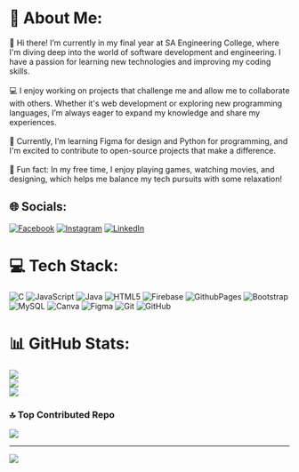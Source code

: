 # 💫 About Me:
👋 Hi there! I’m currently in my final year at SA Engineering College, where I'm diving deep into the world of software development and engineering. I have a passion for learning new technologies and improving my coding skills.<br><br>💻 I enjoy working on projects that challenge me and allow me to collaborate with others. Whether it's web development or exploring new programming languages, I’m always eager to expand my knowledge and share my experiences.<br><br>🌱 Currently, I’m learning Figma for design and Python for programming, and I'm excited to contribute to open-source projects that make a difference.<br><br>🌟 Fun fact: In my free time, I enjoy playing games, watching movies, and designing, which helps me balance my tech pursuits with some relaxation!


## 🌐 Socials:
[![Facebook](https://img.shields.io/badge/Facebook-%231877F2.svg?logo=Facebook&logoColor=white)](https://facebook.com/https://www.facebook.com/profile.php?id=100042285042327&mibextid=ZbWKwL) [![Instagram](https://img.shields.io/badge/Instagram-%23E4405F.svg?logo=Instagram&logoColor=white)](https://instagram.com/https://www.instagram.com/_akash.1905/) [![LinkedIn](https://img.shields.io/badge/LinkedIn-%230077B5.svg?logo=linkedin&logoColor=white)](https://www.linkedin.com/in/akash-b-s/) 

# 💻 Tech Stack:
![C](https://img.shields.io/badge/c-%2300599C.svg?style=for-the-badge&logo=c&logoColor=white) ![JavaScript](https://img.shields.io/badge/javascript-%23323330.svg?style=for-the-badge&logo=javascript&logoColor=%23F7DF1E) ![Java](https://img.shields.io/badge/java-%23ED8B00.svg?style=for-the-badge&logo=openjdk&logoColor=white) ![HTML5](https://img.shields.io/badge/html5-%23E34F26.svg?style=for-the-badge&logo=html5&logoColor=white) ![Firebase](https://img.shields.io/badge/firebase-%23039BE5.svg?style=for-the-badge&logo=firebase) ![GithubPages](https://img.shields.io/badge/github%20pages-121013?style=for-the-badge&logo=github&logoColor=white) ![Bootstrap](https://img.shields.io/badge/bootstrap-%238511FA.svg?style=for-the-badge&logo=bootstrap&logoColor=white) ![MySQL](https://img.shields.io/badge/mysql-4479A1.svg?style=for-the-badge&logo=mysql&logoColor=white) ![Canva](https://img.shields.io/badge/Canva-%2300C4CC.svg?style=for-the-badge&logo=Canva&logoColor=white) ![Figma](https://img.shields.io/badge/figma-%23F24E1E.svg?style=for-the-badge&logo=figma&logoColor=white) ![Git](https://img.shields.io/badge/git-%23F05033.svg?style=for-the-badge&logo=git&logoColor=white) ![GitHub](https://img.shields.io/badge/github-%23121011.svg?style=for-the-badge&logo=github&logoColor=white)
# 📊 GitHub Stats:
![](https://github-readme-stats.vercel.app/api?username=akash-b-s&theme=neon&hide_border=false&include_all_commits=false&count_private=false)<br/>
![](https://github-readme-streak-stats.herokuapp.com/?user=akash-b-s&theme=neon&hide_border=false)<br/>
![](https://github-readme-stats.vercel.app/api/top-langs/?username=akash-b-s&theme=neon&hide_border=false&include_all_commits=false&count_private=false&layout=compact)

### 🔝 Top Contributed Repo
![](https://github-contributor-stats.vercel.app/api?username=akash-b-s&limit=5&theme=react&combine_all_yearly_contributions=true)

---
[![](https://visitcount.itsvg.in/api?id=akash-b-s&icon=0&color=6)](https://visitcount.itsvg.in)

<!-- Proudly created with GPRM ( https://gprm.itsvg.in ) -->
